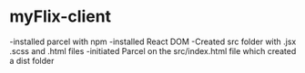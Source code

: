 # myFlix-client
 
-installed parcel with npm
-installed React DOM
-Created src folder with .jsx .scss and .html files
-initiated Parcel on the src/index.html file which created a dist folder